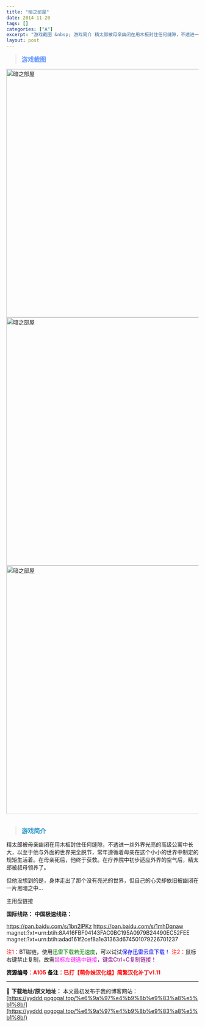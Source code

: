 ```yaml
---
title: "暗之部屋"
date: 2014-11-20
tags: []
categories: ["A"]
excerpt: "游戏截图 &nbsp; 游戏简介 精太郎被母亲幽闭在用木板封住任何缝隙，不透进一丝外界光亮的高级公寓中长大，以至于他与外面的世界完全脱节，常年遵循着母亲在这个小小的世界中制定的规矩生活着。在母亲死后，他终于获救。在疗养院中初步适应外界的空气后，精太郎被叔母领养了。 但他没想到的是，身体走出了那个没有&hellip;"
layout: post
---
```


<div>
<blockquote><b><span style="font-size: 12pt; color: #6699ff;">游戏截图</span></b></blockquote>
<div><img title="点击放大" src="https://yyddd.gogogal.top/wp-content/uploads/2025/04/20250412_67fa16e824472.webp" alt="暗之部屋" width="650" /></div>
<div><img title="点击放大" src="https://yyddd.gogogal.top/wp-content/uploads/2025/04/20250412_67fa16ea1e3eb.webp" alt="暗之部屋" width="650" /></div>
<div><img title="点击放大" src="https://yyddd.gogogal.top/wp-content/uploads/2025/04/20250412_67fa16ee21b09.webp" alt="暗之部屋" width="650" /></div>
&nbsp;
<blockquote><b><span style="font-size: 12pt; color: #3399cc;">游戏简介</span></b></blockquote>
<div>

精太郎被母亲幽闭在用木板封住任何缝隙，不透进一丝外界光亮的高级公寓中长大，以至于他与外面的世界完全脱节，常年遵循着母亲在这个小小的世界中制定的规矩生活着。在母亲死后，他终于获救。在疗养院中初步适应外界的空气后，精太郎被叔母领养了。

但他没想到的是，身体走出了那个没有亮光的世界，但自己的心灵却依旧被幽闭在一片黑暗之中…

</div>
</div>
<div class="panel panel-primary">
<div class="panel-heading">主用盘链接</div>
<div class="panel-body">

<b>国际线路：</b>
<b>中国极速线路：</b>

<!--wechatfans start-->
https://pan.baidu.com/s/1bn2lPKz
https://pan.baidu.com/s/1mhDqnaw
magnet:?xt=urn:btih:8A416FBF04143FAC0BC195A0979B24490EC52FEE
magnet:?xt=urn:btih:adad161f2cef8a1e31363d674501079226701237

<!--wechatfans end-->
<span style="color: #ff0000;">注1：</span>BT磁链，使用<span style="color: #008000;">迅雷下载若无速度</span>，可以试试<span style="color: #0000ff;">保存迅雷云盘下载！</span>
<span style="color: #ff0000;">注2：</span>鼠标右键禁止复制，故需<span style="color: #ff00ff;">鼠标左键选中链接</span>，<span style="color: #800080;">键盘Ctrl+C复制链接！</span>

</div>
<div class="panel-footer"><span style="color: #ff0000;"><b><span style="color: #000000;">资源编号</span>：A105</b></span>
<span style="color: #ff0000;"><b><span style="color: #000000;">备注</span>：已打【萌你妹汉化组】简繁汉化补丁v1.11</b></span></div>
</div>

---
📖 **下载地址/原文地址：** 本文最初发布于我的博客网站：[https://yyddd.gogogal.top/%e6%9a%97%e4%b9%8b%e9%83%a8%e5%b1%8b/](https://yyddd.gogogal.top/%e6%9a%97%e4%b9%8b%e9%83%a8%e5%b1%8b/)
